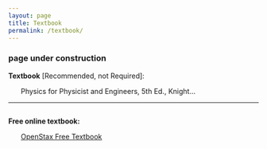 ```yaml
---
layout: page
title: Textbook
permalink: /textbook/
---
```


### page under construction

<p><b>Textbook</b> [Recommended, not Required]: </p>
<p style="margin-left:5%"> Physics for Physicist and Engineers, 5th
Ed., Knight... </p>
<hr>

<p style="padding-top:1em"> <b>Free online textbook:</b> </p>
<a
href="https://phys.libretexts.org/Bookshelves/University_Physics/Book%3A_University_Physics_(OpenStax)"
target="_blank" style="margin-left:5%"> OpenStax Free Textbook </a>

